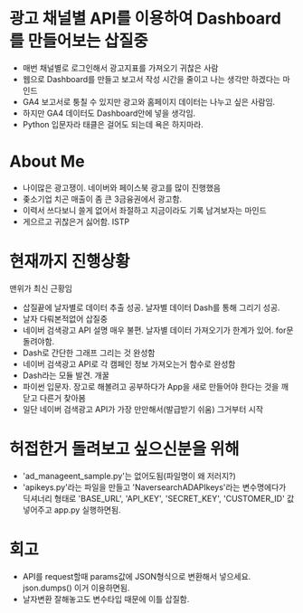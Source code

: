 # 광고 채널별 API를 이용하여 Dashboard를 만들어보는 삽질중

- 매번 채널별로 로그인해서 광고지표를 가져오기 귀찮은 사람
- 웹으로 Dashboard를 만들고 보고서 작성 시간을 줄이고 나는 생각만 하겠다는 마인드
- GA4 보고서로 퉁칠 수 있지만 광고와 홈페이지 데이터는 나누고 싶은 사람임.
- 하지만 GA4 데이터도 Dashboard안에 넣을 생각임.
- Python 입문자라 태클은 걸어도 되는데 욕은 하지마라.

# About Me

- 나이많은 광고쟁이. 네이버와 페이스북 광고를 많이 진행했음
- 좆소기업 치곤 매출이 좀 큰 3금융권에서 광고함.
- 이력서 쓰다보니 쓸게 없어서 좌절하고 지금이라도 기록 남겨보자는 마인드
- 게으르고 귀찮은거 싫어함. ISTP

# 현재까지 진행상황
 맨위가 최신 근황임

- 삽질끝에 날자별로 데이터 추출 성공. 날자별 데이터 Dash를 통해 그리기 성공.
- 날자 다뤄본적없어 삽질중
- 네이버 검색광고 API 설명 매우 불편. 날자별 데이터 가져오기가 한계가 있어. for문 돌려야함. 
- Dash로 간단한 그래프 그리는 것 완성함
- 네이버 검색광고 API로 각 캠페인 정보 가져오는거 함수로 완성함
- Dash라는 모듈 발견. 개꿀
- 파이썬 입문자. 장고로 해볼려고 공부하다가 App을 새로 만들어야 한다는 것을 깨닫고 다른거 찾아봄
- 일단 네이버 검색광고 API가 가장 만만해서(발급받기 쉬움) 그거부터 시작

# 허접한거 돌려보고 싶으신분을 위해

- 'ad_manageent_sample.py'는 없어도됨(파일명이 왜 저러지?)
- 'apikeys.py'라는 파일을 만들고 'NaversearchADAPIkeys'라는 변수명에다가 딕셔너리 형태로 
'BASE_URL', 'API_KEY', 'SECRET_KEY', 'CUSTOMER_ID' 값 넣어주고 app.py 실행하면됨.

# 회고

- API를 request할때 params값에 JSON형식으로 변환해서 넣으세요. json.dumps() 이거 이용하면됨.
- 날자변환 잘해놓고도 변수타입 때문에 이틀 삽질함.